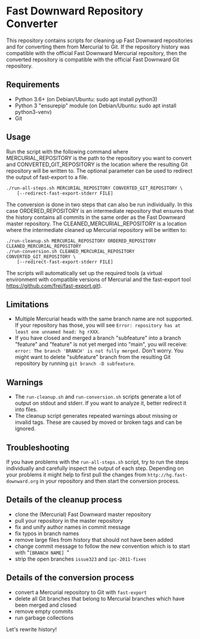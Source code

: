 # Fast Downward Repository Converter

This repository contains scripts for cleaning up Fast Downward repositories
and for converting them from Mercurial to Git. If the repository history was
compatible with the official Fast Downward Mercurial repository, then the converted
repository is compatible with the official Fast Downward Git repository.

## Requirements
  - Python 3.6+ (on Debian/Ubuntu: sudo apt install python3)
  - Python 3 "ensurepip" module (on Debian/Ubuntu: sudo apt install python3-venv)
  - Git

## Usage
  Run the script with the following command where MERCURIAL_REPOSITORY is the path to the 
  repository you want to convert and CONVERTED_GIT_REPOSITORY is the location where the
  resulting Git repository will be written to. The optional parameter can be used to 
  redirect the output of fast-export to a file.

    ./run-all-steps.sh MERCURIAL_REPOSITORY CONVERTED_GIT_REPOSITORY \
        [--redirect-fast-export-stderr FILE]

  The conversion is done in two steps that can also be run individually. In this case
  ORDERED_REPOSITORY is an intermediate repository that ensures that the history
  contains all commits in the same order as the Fast Downward master repository.
  The CLEANED_MERCURIAL_REPOSITORY is a location where the intermediate cleaned
  up Mercurial repository will be written to:
  
    ./run-cleanup.sh MERCURIAL_REPOSITORY ORDERED_REPOSITORY CLEANED_MERCURIAL_REPOSITORY
    ./run-conversion.sh CLEANED_MERCURIAL_REPOSITORY CONVERTED_GIT_REPOSITORY \
        [--redirect-fast-export-stderr FILE]

  The scripts will automatically set up the required tools (a virtual
  environment with compatible versions of Mercurial and the fast-export tool
  https://github.com/frej/fast-export.git).

## Limitations
  - Multiple Mercurial heads with the same branch name are not supported. If your
    repository has those, you will see
    `Error: repository has at least one unnamed head: hg rXXX`.
  - If you have closed and merged a branch "subfeature" into a branch "feature"
    and "feature" is not yet merged into "main", you will receive:
    `error: The branch 'BRANCH' is not fully merged.`
    Don't worry. You might want to delete "subfeature"
    branch from the resulting Git repository by running `git branch -D subfeature`.

## Warnings
  - The `run-cleanup.sh` and `run-conversion.sh` scripts generate a lot of output 
    on stdout and stderr. If you want to analyze it, better redirect it into files.
  - The cleanup script generates repeated warnings about missing or invalid tags.
    These are caused by moved or broken tags and can be ignored.

## Troubleshooting
  If you have problems with the `run-all-steps.sh` script, try to run the steps
  individually and carefully inspect the output of each step. Depending on your 
  problems it might help to first pull the changes from 
  `http://hg.fast-downward.org` in your repository and then start the conversion
  process.
  
## Details of the cleanup process
  - clone the (Mercurial) Fast Downward master repository
  - pull your repository in the master repository
  - fix and unify author names in commit message
  - fix typos in branch names
  - remove large files from history that should not have been added
  - change commit message to follow the new convention which is to start with
    "`[BRANCH NAME] `"
  - strip the open branches `issue323` and `ipc-2011-fixes`

## Details of the conversion process
  - convert a Mercurial repository to Git with `fast-export`
  - delete all Git branches that belong to Mercurial branches which have been
    merged and closed
  - remove empty commits
  - run garbage collections


Let's rewrite history!
